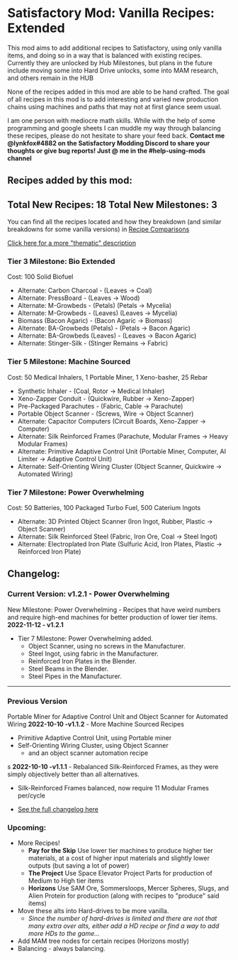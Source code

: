 # Satisfactory Mod: Vanilla Recipes: Extended

This mod aims to add additional recipes to Satisfactory, using only vanilla items, and doing so in a way that is balanced with existing recipes. Currently they are unlocked by Hub Milestones, but plans in the future include moving some into Hard Drive unlocks, some into MAM research, and others remain in the HUB

None of the recipes added in this mod are able to be hand crafted. The goal of all recipes in this mod is to add interesting and varied new production chains using machines and paths that may not at first glance seem usual. 

I am one person with mediocre math skills. While with the help of some programming and google sheets I can muddle my way through balancing these recipes, please do not hesitate to share your feed back. **Contact me @lynkfox#4882 on the Satisfactory Modding Discord to share your thoughts or give bug reports! Just @ me in the #help-using-mods channel**

## Recipes added by this mod:

**Total New Recipes:** 18
**Total New Milestones:** 3
------

You can find all the recipes located and how they breakdown (and similar breakdowns for some vanilla versions) in [Recipe Comparisons](https://github.com/lynkfox/SFMod-VanillaRecipesExtended/blob/main/Documentation/recipe_comparisons)

[Click here for a more "thematic" description](https://github.com/lynkfox/SFMod-VanillaRecipesExtended/blob/main/Recipe_Descriptions.md)

### Tier 3 Milestone: Bio Extended 
Cost: 100 Solid Biofuel
* Alternate: Carbon Charcoal - (Leaves -> Coal)
* Alternate: PressBoard - (Leaves -> Wood)
* Alternate: M-Growbeds - (Petals)  (Petals -> Mycelia)
* Alternate: M-Growbeds - (Leaves) (Leaves -> Mycelia)
* Biomass (Bacon Agaric) - (Bacon Agaric -> Biomass)
* Alternate: BA-Growbeds (Petals) - (Petals -> Bacon Agaric)
* Alternate: BA-Growbeds (Leaves) - (Leaves -> Bacon Agaric)
* Alternate: Stinger-Silk - (Stinger Remains -> Fabric)

### Tier 5 Milestone: Machine Sourced
Cost: 50 Medical Inhalers, 1 Portable Miner, 1 Xeno-basher, 25 Rebar
* Synthetic Inhaler - (Coal, Rotor -> Medical Inhaler)
* Xeno-Zapper Conduit - (Quickwire, Rubber -> Xeno-Zapper)
* Pre-Packaged Parachutes - (Fabric, Cable -> Parachute)
* Portable Object Scanner - (Screws, Wire -> Object Scanner)
* Alternate: Capacitor Computers (Circuit Boards, Xeno-Zapper -> Computer)
* Alternate: Silk Reinforced Frames (Parachute, Modular Frames -> Heavy Modular Frames)
* Alternate: Primitive Adaptive Control Unit (Portable Miner, Computer, AI Limiter -> Adaptive Control Unit)
* Alternate: Self-Orienting Wiring Cluster (Object Scanner, Quickwire -> Automated Wiring)

### Tier 7 Milestone: Power Overwhelming
Cost: 50 Batteries, 100 Packaged Turbo Fuel, 500 Caterium Ingots
* Alternate: 3D Printed Object Scanner (Iron Ingot, Rubber, Plastic -> Object Scanner)
* Alternate: Silk Reinforced Steel (Fabric, Iron Ore, Coal -> Steel Ingot)
* Alternate: Electroplated Iron Plate (Sulfuric Acid, Iron Plates, Plastic -> Reinforced Iron Plate)


## Changelog:

### Current Version: v1.2.1 - Power Overwhelming
New Milestone: Power Overwhelming - Recipes that have weird numbers and require high-end machines for better production of lower tier items.
**2022-11-12 - v1.2.1**
* Tier 7 Milestone: Power Overwhelming added.
  * Object Scanner, using no screws in the Manufacturer.
  * Steel Ingot, using fabric in the Manufacturer.
  * Reinforced Iron Plates in the Blender.
  * Steel Beams in the Blender.
  * Steel Pipes in the Manufacturer.

------
### Previous Version
Portable Miner for Adaptive Control Unit and Object Scanner for Automated Wiring
**2022-10-10 -v1.1.2** - More Machine Sourced Recipes
* Primitive Adaptive Control Unit, using Portable miner
* Self-Orienting Wiring Cluster, using Object Scanner
  * and an object scanner automation recipe


s 
**2022-10-10 -v1.1.1** - Rebalanced Silk-Reinforced Frames, as they were simply objectively better than all alternatives.
* Silk-Reinforced Frames balanced, now require 11 Modular Frames per/cycle

* [See the full changelog here](https://github.com/lynkfox/SFMod-VanillaRecipesExtended/blob/main/changelog.md)

### Upcoming:

* More Recipes!
  * **Pay for the Skip** Use lower tier machines to produce higher tier materials, at a cost of higher input materials and slightly lower outputs (but saving a lot of power)
  * **The Project** Use Space Elevator Project Parts for production of Medium to High tier items
  * **Horizons** Use SAM Ore, Sommersloops, Mercer Spheres, Slugs, and Alien Protein for production (along with recipes to "produce" said items)
* Move these alts into Hard-drives to be more vanilla.
  * *Since the number of hard-drives is limited and there are not that many extra over alts, either add a HD recipe or find a way to add more HDs to the game...*
* Add MAM tree nodes for certain recipes (Horizons mostly)
* Balancing - always balancing.
